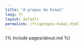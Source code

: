 ```yaml
---
title: "A propos de Kimai"
lang: fr
layout: default
permalink: /fr/apropos-kimai.html
---
```


{% include pages/about.md %}
